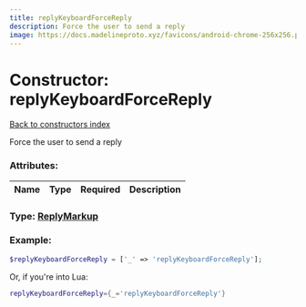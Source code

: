 ```yaml
---
title: replyKeyboardForceReply
description: Force the user to send a reply
image: https://docs.madelineproto.xyz/favicons/android-chrome-256x256.png
---
```

# Constructor: replyKeyboardForceReply  
[Back to constructors index](index.md)



Force the user to send a reply

### Attributes:

| Name     |    Type       | Required | Description |
|----------|---------------|----------|-------------|



### Type: [ReplyMarkup](../types/ReplyMarkup.md)


### Example:

```php
$replyKeyboardForceReply = ['_' => 'replyKeyboardForceReply'];
```  


Or, if you're into Lua:

```lua
replyKeyboardForceReply={_='replyKeyboardForceReply'}

```


